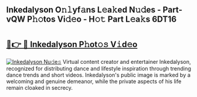 ## Inkedalyson O𝚗𝚕yf𝚊ns L𝚎a𝚔ed N𝚞𝚍es - Part-vQW P𝚑𝚘tos Vi𝚍𝚎o - H𝚘𝚝 Part L𝚎a𝚔s 6DT16

# <h2><a href="http://kf5c5ht.oniu.top/?m=Inkedalyson">🔗👉 🔴 Inkedalyson P𝚑ot𝚘𝚜 V𝚒d𝚎o</a></h2>

[![Inkedalyson Nu𝚍e𝚜](https://i.imgur.com/0qMVB7G.gif)](http://kf5c5ht.oniu.top/?m=Inkedalyson)
Virtual content creator and entertainer Inkedalyson, recognized for distributing dance and lifestyle inspiration through trending dance trends and short videos. Inkedalyson's public image is marked by a welcoming and genuine demeanor, while the private aspects of his life remain cloaked in secrecy.  
